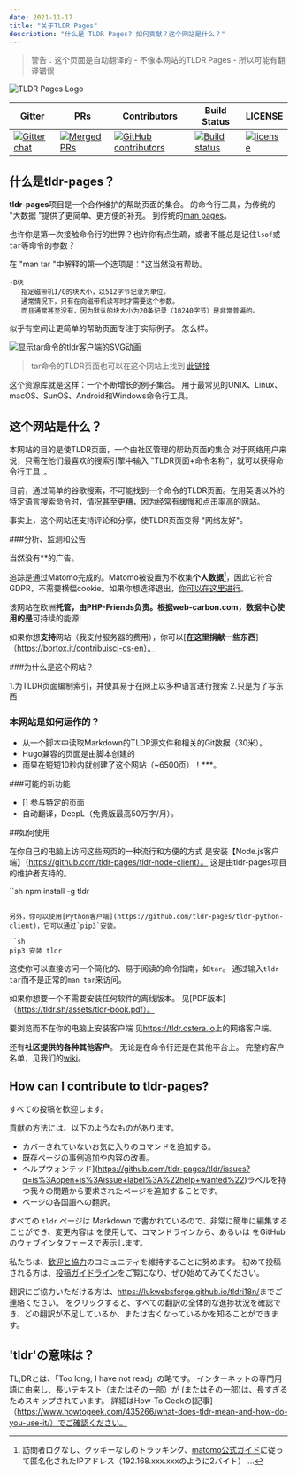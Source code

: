 ```yaml
---
date: 2021-11-17
title: "关于TLDR Pages"
description: "什么是 TLDR Pages? 如何贡献？这个网站是什么？"
---
```


> 警告：这个页面是自动翻译的 - 不像本网站的TLDR Pages - 所以可能有翻译错误

![TLDR Pages Logo](/tldr-logo.png)

|Gitter|PRs|Contributors|Build Status|LICENSE|
|---|---|---|---|---|
[![Gitter chat][gitter-image]][gitter-url]|[![Merged PRs][prs-merged-image]][prs-merged-url]|[![GitHub contributors][contributors-image]][contributors-url]|[![Build status][github-actions-image]][github-actions-url]|[![license][license-image]][license-url]

[github-actions-url]: https://github.com/tldr-pages/tldr/actions
[github-actions-image]: https://img.shields.io/github/workflow/status/tldr-pages/tldr/CI.svg
[gitter-url]: https://gitter.im/tldr-pages/tldr
[gitter-image]: https://img.shields.io/badge/chat-on_gitter-deeppink
[prs-merged-url]: https://github.com/tldr-pages/tldr/pulls?q=is:pr+is:merged
[prs-merged-image]: https://img.shields.io/github/issues-pr-closed-raw/tldr-pages/tldr.svg?label=merged+PRs&color=green
[contributors-url]: https://github.com/tldr-pages/tldr/graphs/contributors
[contributors-image]: https://img.shields.io/github/contributors-anon/tldr-pages/tldr.svg
[license-url]: https://github.com/tldr-pages/tldr/blob/main/LICENSE.md
[license-image]: https://img.shields.io/badge/license-CC_BY_4.0-blue.svg
</div>

## 什么是tldr-pages？

**tldr-pages**项目是一个合作维护的帮助页面的集合。
的命令行工具，为传统的 "大数据 "提供了更简单、更方便的补充。
到传统的[man pages](https://en.wikipedia.org/wiki/Man_page)。

也许你是第一次接触命令行的世界？也许你有点生疏，或者不能总是记住`lsof`或`tar`等命令的参数？

在 "man tar "中解释的第一个选项是："这当然没有帮助。

```
-B块
   指定磁带机I/O的块大小，以512字节记录为单位。
   通常情况下，只有在向磁带机读写时才需要这个参数。
   而且通常甚至没有，因为默认的块大小为20条记录（10240字节）是非常普遍的。
```

似乎有空间让更简单的帮助页面专注于实际例子。
怎么样。

![显示tar命令的tldr客户端的SVG动画](/tldr-tar.svg)

> tar命令的TLDR页面也可以在这个网站上找到 [此链接](https://tldr.bortox.it/content/common/tar)

这个资源库就是这样：一个不断增长的例子集合。
用于最常见的UNIX、Linux、macOS、SunOS、Android和Windows命令行工具。

## 这个网站是什么？

本网站的目的是使TLDR页面，一个由社区管理的帮助页面的集合
对于网络用户来说，只需在他们最喜欢的搜索引擎中输入 "TLDR页面+命令名称"，就可以获得命令行工具_。

目前，通过简单的谷歌搜索，不可能找到一个命令的TLDR页面。在用英语以外的特定语言搜索命令时，情况甚至更糟，因为经常有缓慢和点击率高的网站。

事实上，这个网站还支持评论和分享，使TLDR页面变得 "网络友好"。

###分析、监测和公告

当然没有**的广告。

追踪是通过Matomo完成的。Matomo被设置为不收集**个人数据**[^1]，因此它符合GDPR，不需要横幅cookie。如果你想选择退出，[你可以在这里进行](https://stats.bortox.it/index.php?module=CoreAdminHome&action=optOut&language=it)。

该网站在欧洲**托管，由PHP-Friends负责。根据web-carbon.com，数据中心使用的是**可持续的能源!

如果你想**支持**网站（我支付服务器的费用），你可以[**在这里捐献一些东西**]（https://bortox.it/contribuisci-cs-en）。

###为什么是这个网站？

1.为TLDR页面编制索引，并使其易于在网上以多种语言进行搜索
2.只是为了写东西

### 本网站是如何运作的？

* 从一个脚本中读取Markdown的TLDR源文件和相关的Git数据（30米）。
* Hugo兼容的页面是由脚本创建的
* 雨果在短短10秒内就创建了这个网站（~6500页）！***。

###可能的新功能

- [] 参与特定的页面
- 自动翻译，DeepL（免费版最高50万字/月）。


##如何使用

在你自己的电脑上访问这些网页的一种流行和方便的方式
是安装【Node.js客户端】（https://github.com/tldr-pages/tldr-node-client）。
这是由tldr-pages项目的维护者支持的。

``sh
npm install -g tldr
```

另外，你可以使用[Python客户端](https://github.com/tldr-pages/tldr-python-client)，它可以通过`pip3`安装。

``sh
pip3 安装 tldr
```

这使你可以直接访问一个简化的、易于阅读的命令指南，如`tar`。
通过输入`tldr tar`而不是正常的`man tar`来访问。

如果你想要一个不需要安装任何软件的离线版本。
见[PDF版本]（https://tldr.sh/assets/tldr-book.pdf）。

要浏览而不在你的电脑上安装客户端
见<https://tldr.ostera.io>上的网络客户端。

还有**社区提供的各种其他客户**。
无论是在命令行还是在其他平台上。
完整的客户名单，见我们的[wiki](https://github.com/tldr-pages/tldr/wiki/tldr-pages-clients)。


## How can I contribute to tldr-pages?

すべての投稿を歓迎します。

貢献の方法には、以下のようなものがあります。

- カバーされていないお気に入りのコマンドを追加する。
- 既存ページの事例追加や内容の改善。
- ヘルプウォンテッド](https://github.com/tldr-pages/tldr/issues?q=is%3Aopen+is%3Aissue+label%3A%22help+wanted%22)ラベルを持つ我々の問題から要求されたページを追加することです。
- ページの各国語への翻訳。

すべての `tldr` ページは Markdown で書かれているので、非常に簡単に編集することができ、変更内容は
を使用して、コマンドラインから、あるいは
をGitHubのウェブインタフェースで表示します。

私たちは、[歓迎と協力](https://github.com/tldr-pages/tldr/blob/main/GOVERNANCE.md)のコミュニティを維持することに努めます。
初めて投稿される方は、[投稿ガイドライン](https://github.com/tldr-pages/tldr/blob/main/CONTRIBUTING.md)をご覧になり、ぜひ始めてみてください。

翻訳にご協力いただける方は、<https://lukwebsforge.github.io/tldri18n/>までご連絡ください。
をクリックすると、すべての翻訳の全体的な進捗状況を確認でき、どの翻訳が不足しているか、または古くなっているかを知ることができます。

## 'tldr'の意味は？

TL;DRとは、「Too long; I have not read」の略です。
インターネットの専門用語に由来し、長いテキスト（またはその一部）が
(またはその一部)は、長すぎるためスキップされています。
詳細はHow-To Geekの[記事]（https://www.howtogeek.com/435266/what-does-tldr-mean-and-how-do-you-use-it/）でご確認ください。

[^1]: 訪問者ログなし、クッキーなしのトラッキング、[matomo公式ガイド](https://matomo.org/faq/new-to-piwik/how-do-i-use-matomo-analytics-without-consent-or-cookie-banner/)に従って匿名化されたIPアドレス（192.168.xxx.xxxのように2バイト） ... 